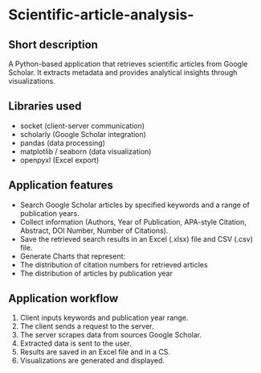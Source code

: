 # Scientific-article-analysis-

## Short description

A Python-based application that retrieves scientific articles from Google Scholar. It extracts metadata and provides analytical insights through visualizations.

## Libraries used

* socket (client-server communication)
* scholarly (Google Scholar integration)
* pandas (data processing)
* matplotlib / seaborn (data visualization)
* openpyxl (Excel export)

## Application features

* Search Google Scholar articles by specified keywords and a range of publication years.
* Collect  information (Authors, Year of Publication, APA-style Citation, Abstract, DOI Number, Number of Citations).
* Save the retrieved search results in an Excel (.xlsx) file and CSV (.csv)  file.
* Generate Charts that represent:
* The distribution of citation numbers for retrieved articles
* The distribution of articles by publication year

## Application workflow

1. Client inputs keywords and publication year range.
2. The client sends a request to the server.
3. The server scrapes data from sources Google Scholar.
4. Extracted data is sent to the user.
5. Results are saved in an Excel file and in a CS.
6. Visualizations are generated and displayed.
